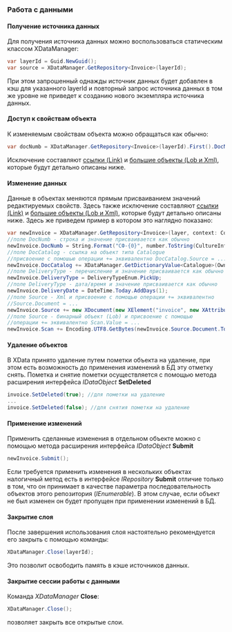 ### Работа с данными
#### Получение источника данных
Для получения источника данных можно воспользоваться статическим классом XDataManager:
```csharp
var layerId = Guid.NewGuid();
var source = XDataManager.GetRepository<Invoice>(layerId);
```
При этом запрошенный однажды источник данных будет добавлен в кэш для указанного layerId и повторный запрос источника данных в том же уровне не приведет к созданию нового экземпляра источника данных.
#### Доступ к свойствам объекта
К изменяемым свойствам объекта можно обращаться как обычно:
```csharp
var docNumb = XDataManager.GetRepository<Invoice>(layerId).First().DocNumb;
```
Исключение составляют [ссылки (Link)](./mapping.md#Свойства---ссылки-на-другие-объекты) и [большие объекты (Lob и Xml)](./mapping.md#Свойства-типа---бинарный-объект), которые будут детально описаны ниже.
#### Изменение данных
Данные в объектах меняются прямым присваиванием значений редактируемых свойств. Здесь также исключение составляют [ссылки (Link)](./mapping.md#Свойства---ссылки-на-другие-объекты) и [большие объекты (Lob и Xml)](./mapping.md#Свойства-типа---бинарный-объект), которые будут детально описаны ниже. Здесь же приведем пример в котором это наглядно показано:
```csharp
var newInvoice = XDataManager.GetRepository<Invoice>(layer, context: Context, security: security).New();
//поле DocNumb - строка и значение присваивается как обычно
newInvoice.DocNumb = String.Format("СФ-{0}", number.ToString(CultureInfo.InvariantCulture).PadLeft(6, '0'));
//поле DocCatalog - ссылка на объект типа Catalogue
//присвоение с помошью операции += эквивалентно DocCatalog.Source = ...
newInvoice.DocCatalog += XDataManager.GetDictionaryValue<Catalogue>(Owner, x => x.Code == catalogCode, context: Context);
//поле DeliveryType - перечисление и значение присваивается как обычно
newInvoice.DeliveryType = DeliveryTypeEnum.PickUp;
//поле DeliveryType - дата/время и значение присваивается как обычно
newInvoice.DeliveryDate = DateTime.Today.AddDays(1);
//поле Source - Xml и присвоение с помощью операции += эквивалентно
//Source.Document = ...
newInvoice.Source += new XDocument(new XElement("invoice", new XAttribute("number", number), new XAttribute("state", newInvoice.DocStateCode)));
//поле Source - бинарный объект (Lob) и присвоение с помощью 
//операции += эквивалентно Scan.Value = ...
newInvoice.Scan += Encoding.UTF8.GetBytes(newInvoice.Source.Document.ToString());
```
#### Удаление объектов
В XData принято удаление путем пометки объекта на удаление, при этом есть возможность до применения изменений в БД эту отметку снять. Пометка и снятие пометки осуществляется с помощью метода расширения интерфейса *IDataObject* **SetDeleted**
```csharp
invoice.SetDeleted(true); //для пометки на удаление
...
invoice.SetDeleted(false); //для снятия пометки на удаление
```
#### Применение изменений
Применить сделанные изменения в отдельном объекте можно с помощью метода расширения интерфейса *IDataObject* **Submit**
```csharp
newInvoice.Submit();
```
Если требуется применить изменения в нескольких объектах налогичный метод есть в интерфейсе *IRepository<T>* **Submit** отличие только в том, что он принимает в качестве параметра последовательность объектов этого репозитория (*IEnumerable<T>*). В этом случае, если объект не был изменен он будет пропущен при применении изменений в БД.
#### Закрытие слоя
После завершения использования слоя настоятельно рекомендуется его закрыть с помощью команды:
```csharp
XDataManager.Close(layerId);
```
Это позволит освободить память в кэше источников данных.

#### Закрытие сессии работы с данными

Команда *XDataManager* **Close**:
```csharp
XDataManager.Close();
```
позволяет закрыть все открытые слои.
